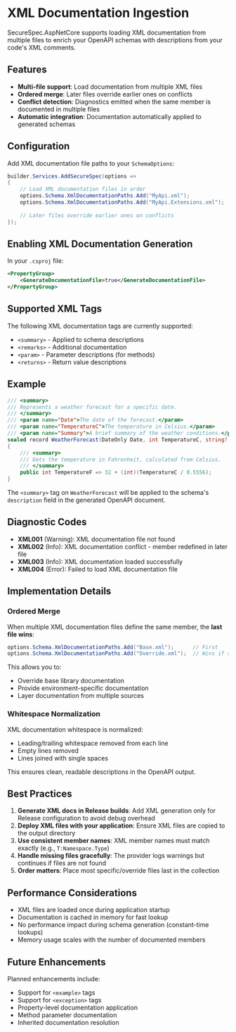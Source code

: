 # XML Documentation Ingestion

SecureSpec.AspNetCore supports loading XML documentation from multiple files to enrich your OpenAPI schemas with descriptions from your code's XML comments.

## Features

- **Multi-file support**: Load documentation from multiple XML files
- **Ordered merge**: Later files override earlier ones on conflicts
- **Conflict detection**: Diagnostics emitted when the same member is documented in multiple files
- **Automatic integration**: Documentation automatically applied to generated schemas

## Configuration

Add XML documentation file paths to your `SchemaOptions`:

```csharp
builder.Services.AddSecureSpec(options =>
{
    // Load XML documentation files in order
    options.Schema.XmlDocumentationPaths.Add("MyApi.xml");
    options.Schema.XmlDocumentationPaths.Add("MyApi.Extensions.xml");
    
    // Later files override earlier ones on conflicts
});
```

## Enabling XML Documentation Generation

In your `.csproj` file:

```xml
<PropertyGroup>
    <GenerateDocumentationFile>true</GenerateDocumentationFile>
</PropertyGroup>
```

## Supported XML Tags

The following XML documentation tags are currently supported:

- `<summary>` - Applied to schema descriptions
- `<remarks>` - Additional documentation
- `<param>` - Parameter descriptions (for methods)
- `<returns>` - Return value descriptions

## Example

```csharp
/// <summary>
/// Represents a weather forecast for a specific date.
/// </summary>
/// <param name="Date">The date of the forecast.</param>
/// <param name="TemperatureC">The temperature in Celsius.</param>
/// <param name="Summary">A brief summary of the weather conditions.</param>
sealed record WeatherForecast(DateOnly Date, int TemperatureC, string? Summary)
{
    /// <summary>
    /// Gets the temperature in Fahrenheit, calculated from Celsius.
    /// </summary>
    public int TemperatureF => 32 + (int)(TemperatureC / 0.5556);
}
```

The `<summary>` tag on `WeatherForecast` will be applied to the schema's `description` field in the generated OpenAPI document.

## Diagnostic Codes

- **XML001** (Warning): XML documentation file not found
- **XML002** (Info): XML documentation conflict - member redefined in later file
- **XML003** (Info): XML documentation loaded successfully
- **XML004** (Error): Failed to load XML documentation file

## Implementation Details

### Ordered Merge

When multiple XML documentation files define the same member, the **last file wins**:

```csharp
options.Schema.XmlDocumentationPaths.Add("Base.xml");      // First
options.Schema.XmlDocumentationPaths.Add("Override.xml");  // Wins if same members
```

This allows you to:
- Override base library documentation
- Provide environment-specific documentation
- Layer documentation from multiple sources

### Whitespace Normalization

XML documentation whitespace is normalized:
- Leading/trailing whitespace removed from each line
- Empty lines removed
- Lines joined with single spaces

This ensures clean, readable descriptions in the OpenAPI output.

## Best Practices

1. **Generate XML docs in Release builds**: Add XML generation only for Release configuration to avoid debug overhead
2. **Deploy XML files with your application**: Ensure XML files are copied to the output directory
3. **Use consistent member names**: XML member names must match exactly (e.g., `T:Namespace.Type`)
4. **Handle missing files gracefully**: The provider logs warnings but continues if files are not found
5. **Order matters**: Place most specific/override files last in the collection

## Performance Considerations

- XML files are loaded once during application startup
- Documentation is cached in memory for fast lookup
- No performance impact during schema generation (constant-time lookups)
- Memory usage scales with the number of documented members

## Future Enhancements

Planned enhancements include:
- Support for `<example>` tags
- Support for `<exception>` tags
- Property-level documentation application
- Method parameter documentation
- Inherited documentation resolution
